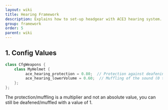 ```yaml
---
layout: wiki
title: Hearing Framework
description: Explains how to set-up headgear with ACE3 hearing system.
group: framework
order: 5
parent: wiki
---
```


## 1. Config Values

```c++
class CfgWeapons {
    class MyHelmet {
         ace_hearing_protection = 0.80;  // Protection against deafening (0 to 1, higher means more protection)
         ace_hearing_lowerVolume = 0.60;  // Muffling of the sound (0 to 1, higher means more muffling)
    };
};
```

The protection/muffling is a multiplier and not an absolute value, you can still be deafened/muffled with a value of 1.
